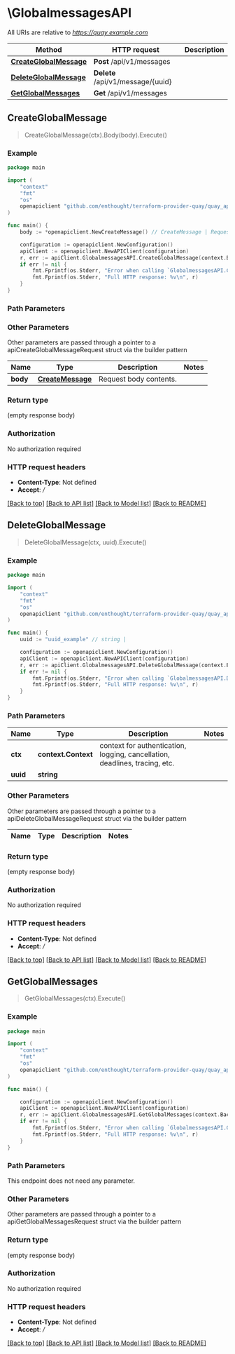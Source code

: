 # \GlobalmessagesAPI

All URIs are relative to *https://quay.example.com*

Method | HTTP request | Description
------------- | ------------- | -------------
[**CreateGlobalMessage**](GlobalmessagesAPI.md#CreateGlobalMessage) | **Post** /api/v1/messages | 
[**DeleteGlobalMessage**](GlobalmessagesAPI.md#DeleteGlobalMessage) | **Delete** /api/v1/message/{uuid} | 
[**GetGlobalMessages**](GlobalmessagesAPI.md#GetGlobalMessages) | **Get** /api/v1/messages | 



## CreateGlobalMessage

> CreateGlobalMessage(ctx).Body(body).Execute()





### Example

```go
package main

import (
	"context"
	"fmt"
	"os"
	openapiclient "github.com/enthought/terraform-provider-quay/quay_api"
)

func main() {
	body := *openapiclient.NewCreateMessage() // CreateMessage | Request body contents.

	configuration := openapiclient.NewConfiguration()
	apiClient := openapiclient.NewAPIClient(configuration)
	r, err := apiClient.GlobalmessagesAPI.CreateGlobalMessage(context.Background()).Body(body).Execute()
	if err != nil {
		fmt.Fprintf(os.Stderr, "Error when calling `GlobalmessagesAPI.CreateGlobalMessage``: %v\n", err)
		fmt.Fprintf(os.Stderr, "Full HTTP response: %v\n", r)
	}
}
```

### Path Parameters



### Other Parameters

Other parameters are passed through a pointer to a apiCreateGlobalMessageRequest struct via the builder pattern


Name | Type | Description  | Notes
------------- | ------------- | ------------- | -------------
 **body** | [**CreateMessage**](CreateMessage.md) | Request body contents. | 

### Return type

 (empty response body)

### Authorization

No authorization required

### HTTP request headers

- **Content-Type**: Not defined
- **Accept**: */*

[[Back to top]](#) [[Back to API list]](../README.md#documentation-for-api-endpoints)
[[Back to Model list]](../README.md#documentation-for-models)
[[Back to README]](../README.md)


## DeleteGlobalMessage

> DeleteGlobalMessage(ctx, uuid).Execute()





### Example

```go
package main

import (
	"context"
	"fmt"
	"os"
	openapiclient "github.com/enthought/terraform-provider-quay/quay_api"
)

func main() {
	uuid := "uuid_example" // string | 

	configuration := openapiclient.NewConfiguration()
	apiClient := openapiclient.NewAPIClient(configuration)
	r, err := apiClient.GlobalmessagesAPI.DeleteGlobalMessage(context.Background(), uuid).Execute()
	if err != nil {
		fmt.Fprintf(os.Stderr, "Error when calling `GlobalmessagesAPI.DeleteGlobalMessage``: %v\n", err)
		fmt.Fprintf(os.Stderr, "Full HTTP response: %v\n", r)
	}
}
```

### Path Parameters


Name | Type | Description  | Notes
------------- | ------------- | ------------- | -------------
**ctx** | **context.Context** | context for authentication, logging, cancellation, deadlines, tracing, etc.
**uuid** | **string** |  | 

### Other Parameters

Other parameters are passed through a pointer to a apiDeleteGlobalMessageRequest struct via the builder pattern


Name | Type | Description  | Notes
------------- | ------------- | ------------- | -------------


### Return type

 (empty response body)

### Authorization

No authorization required

### HTTP request headers

- **Content-Type**: Not defined
- **Accept**: */*

[[Back to top]](#) [[Back to API list]](../README.md#documentation-for-api-endpoints)
[[Back to Model list]](../README.md#documentation-for-models)
[[Back to README]](../README.md)


## GetGlobalMessages

> GetGlobalMessages(ctx).Execute()





### Example

```go
package main

import (
	"context"
	"fmt"
	"os"
	openapiclient "github.com/enthought/terraform-provider-quay/quay_api"
)

func main() {

	configuration := openapiclient.NewConfiguration()
	apiClient := openapiclient.NewAPIClient(configuration)
	r, err := apiClient.GlobalmessagesAPI.GetGlobalMessages(context.Background()).Execute()
	if err != nil {
		fmt.Fprintf(os.Stderr, "Error when calling `GlobalmessagesAPI.GetGlobalMessages``: %v\n", err)
		fmt.Fprintf(os.Stderr, "Full HTTP response: %v\n", r)
	}
}
```

### Path Parameters

This endpoint does not need any parameter.

### Other Parameters

Other parameters are passed through a pointer to a apiGetGlobalMessagesRequest struct via the builder pattern


### Return type

 (empty response body)

### Authorization

No authorization required

### HTTP request headers

- **Content-Type**: Not defined
- **Accept**: */*

[[Back to top]](#) [[Back to API list]](../README.md#documentation-for-api-endpoints)
[[Back to Model list]](../README.md#documentation-for-models)
[[Back to README]](../README.md)

